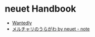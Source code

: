 # neuet Handbook

- [Wantedly](https://www.wantedly.com/companies/company_9706302)
- [メルチャリのうらがわ by neuet - note](https://note.com/neuet/m/md8c78b13234e)
